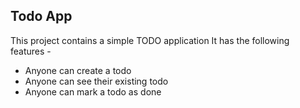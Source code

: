 ## Todo App

This project contains a simple TODO application
It has the following features -

- Anyone can create a todo
- Anyone can see their existing todo
- Anyone can mark a todo as done